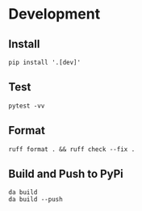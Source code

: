 # Development

## Install

```
pip install '.[dev]'
```

## Test

```
pytest -vv
```

## Format

```
ruff format . && ruff check --fix .
```

## Build and Push to PyPi

```
da build
da build --push
```
